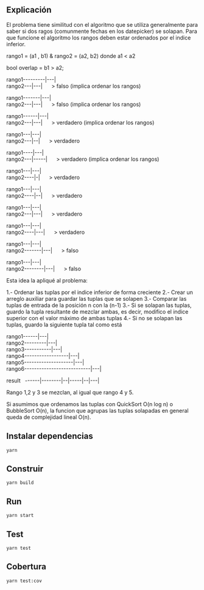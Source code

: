 ## Explicación

El problema tiene similitud con el algoritmo que se utiliza generalmente para saber si dos ragos (comunmente fechas en los datepicker) se solapan. Para que funcione el algoritmo los rangos deben estar ordenados por el indice inferior.


rango1 = (a1 , b1) & rango2 = (a2, b2) donde a1 < a2


bool overlap = b1 > a2;

rango1---------|---|<br />
rango2---|---|                &nbsp;&nbsp;&nbsp;&nbsp;&nbsp;> falso (implica ordenar los rangos)

rango1-------|---|<br />
rango2---|---|                &nbsp;&nbsp;&nbsp;&nbsp;&nbsp;> falso (implica ordenar los rangos)

rango1------|---|<br />
rango2---|---|                &nbsp;&nbsp;&nbsp;&nbsp;&nbsp;> verdadero (implica ordenar los rangos)

rango1---|---|<br />
rango2---|--|                 &nbsp;&nbsp;&nbsp;&nbsp;&nbsp;> verdadero

rango1----|---|<br />
rango2---|-----|              &nbsp;&nbsp;&nbsp;&nbsp;&nbsp;> verdadero (implica ordenar los rangos)

rango1---|---|<br />
rango2----|-|                 &nbsp;&nbsp;&nbsp;&nbsp;&nbsp;> verdadero

rango1---|---|<br />
rango2----|--|                &nbsp;&nbsp;&nbsp;&nbsp;&nbsp;> verdadero

rango1---|---|<br />
rango2---|---|                &nbsp;&nbsp;&nbsp;&nbsp;&nbsp;> verdadero

rango1---|---|<br />
rango2----|---|               &nbsp;&nbsp;&nbsp;&nbsp;&nbsp;> verdadero

rango1---|---|<br />
rango2-------|---|            &nbsp;&nbsp;&nbsp;&nbsp;&nbsp;> falso

rango1---|---|<br />
rango2--------|---|           &nbsp;&nbsp;&nbsp;&nbsp;&nbsp;> falso


Esta idea la apliqué al problema:

1.- Ordenar las tuplas por el indice inferior de forma creciente
2.- Crear un arreglo auxiliar para guardar las tuplas que se solapen
3.- Comparar las tuplas de entrada de la posición n con la (n-1)
3.- Si se solapan las tuplas, guardo la tupla resultante de mezclar ambas, es decir, modifico el indice superior con el valor máximo de ambas tuplas
4.- Si no se solapan las tuplas, guardo la siguiente tupla tal como está

rango1------|---|<br />
rango2---------|---|<br />
rango3-----------|---|<br />
rango4------------------|---|<br />
rango5--------------------|---|<br />
rango6---------------------------|---|<br />

result&nbsp;&nbsp;&nbsp;------|--------|--|-----|--|---|<br />

Rango 1,2 y 3 se mezclan, al igual que rango 4 y 5.

Si asumimos que ordenamos las tuplas con QuickSort O(n log n) o BubbleSort O(n), la funcion que agrupas las tuplas solapadas en general queda de complejidad lineal O(n).

## Instalar dependencias
```yarn```

## Construir
```yarn build```

## Run
```yarn start```

## Test
```yarn test```

## Cobertura
```yarn test:cov```
